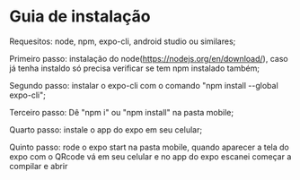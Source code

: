 # Guia de instalação

Requesitos: node, npm, expo-cli, android studio ou similares;

Primeiro passo: instalação do node(https://nodejs.org/en/download/), caso já tenha instaldo só precisa verificar se tem npm instalado também;

Segundo passo: instalar o expo-cli com o comando "npm install --global expo-cli";

Terceiro passo: Dê "npm i" ou "npm install" na pasta mobile;

Quarto passo: instale o app do expo em seu celular;

Quinto passo: rode o expo start na pasta mobile, quando aparecer a tela do expo com o QRcode vá em seu celular e no app do expo escanei começar a compilar e abrir